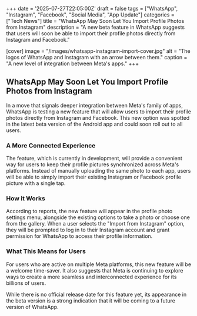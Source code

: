 +++
date = '2025-07-27T22:05:00Z'
draft = false
tags = ["WhatsApp", "Instagram", "Facebook", "Social Media", "App Update"]
categories = ["Tech News"]
title = "WhatsApp May Soon Let You Import Profile Photos from Instagram"
description = "A new beta feature in WhatsApp suggests that users will soon be able to import their profile photos directly from Instagram and Facebook."

[cover]
  image = "/images/whatsapp-instagram-import-cover.jpg"
  alt = "The logos of WhatsApp and Instagram with an arrow between them."
  caption = "A new level of integration between Meta's apps."
+++

## WhatsApp May Soon Let You Import Profile Photos from Instagram

In a move that signals deeper integration between Meta's family of apps, WhatsApp is testing a new feature that will allow users to import their profile photos directly from Instagram and Facebook. This new option was spotted in the latest beta version of the Android app and could soon roll out to all users.

### A More Connected Experience

The feature, which is currently in development, will provide a convenient way for users to keep their profile pictures synchronized across Meta's platforms. Instead of manually uploading the same photo to each app, users will be able to simply import their existing Instagram or Facebook profile picture with a single tap.

### How it Works

According to reports, the new feature will appear in the profile photo settings menu, alongside the existing options to take a photo or choose one from the gallery. When a user selects the "Import from Instagram" option, they will be prompted to log in to their Instagram account and grant permission for WhatsApp to access their profile information.

### What This Means for Users

For users who are active on multiple Meta platforms, this new feature will be a welcome time-saver. It also suggests that Meta is continuing to explore ways to create a more seamless and interconnected experience for its billions of users.

While there is no official release date for this feature yet, its appearance in the beta version is a strong indication that it will be coming to a future version of WhatsApp.
